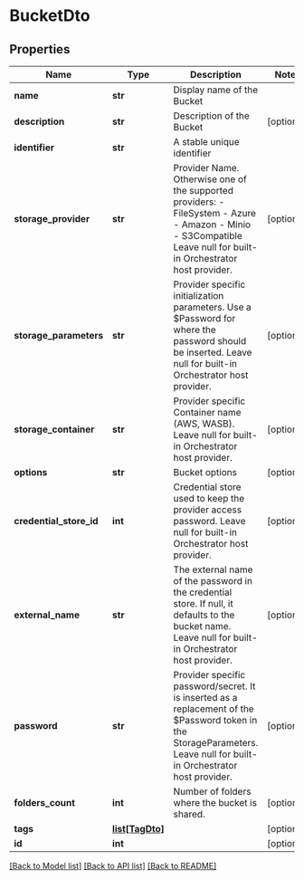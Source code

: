 # BucketDto

## Properties
Name | Type | Description | Notes
------------ | ------------- | ------------- | -------------
**name** | **str** | Display name of the Bucket | 
**description** | **str** | Description of the Bucket | [optional] 
**identifier** | **str** | A stable unique identifier | 
**storage_provider** | **str** | Provider Name.  Otherwise one of the supported providers:  - FileSystem  - Azure  - Amazon  - Minio  - S3Compatible  Leave null for built-in Orchestrator host provider. | [optional] 
**storage_parameters** | **str** | Provider specific initialization parameters.  Use a $Password for where the password should be inserted.  Leave null for built-in Orchestrator host provider. | [optional] 
**storage_container** | **str** | Provider specific Container name (AWS, WASB).  Leave null for built-in Orchestrator host provider. | [optional] 
**options** | **str** | Bucket options | [optional] 
**credential_store_id** | **int** | Credential store used to keep the provider access password.  Leave null for built-in Orchestrator host provider. | [optional] 
**external_name** | **str** | The external name of the password in the credential store.  If null, it defaults to the bucket name.  Leave null for built-in Orchestrator host provider. | [optional] 
**password** | **str** | Provider specific password/secret.  It is inserted as a replacement of the $Password token in the StorageParameters.  Leave null for built-in Orchestrator host provider. | [optional] 
**folders_count** | **int** | Number of folders where the bucket is shared. | [optional] 
**tags** | [**list[TagDto]**](TagDto.md) |  | [optional] 
**id** | **int** |  | [optional] 

[[Back to Model list]](../README.md#documentation-for-models) [[Back to API list]](../README.md#documentation-for-api-endpoints) [[Back to README]](../README.md)


